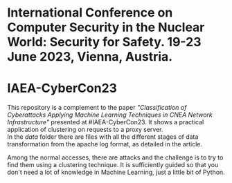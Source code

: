 # International Conference on Computer Security in the Nuclear World: Security for Safety.  19-23 June 2023, Vienna, Austria.
# IAEA-CyberCon23

This repository is a complement to the paper *"Classification of Cyberattacks Applying Machine Learning Techniques in CNEA Network Infrastructure"* presented at #IAEA-CyberCon23. 
It shows a practical application of clustering on requests to a proxy server.  
In the *data* folder there are files with all the different stages of data transformation from the apache log format, as detailed in the article. 

Among the normal accesses, there are attacks and the challenge is to try to find them using a clustering technique. 
It is sufficiently guided so that you don't need a lot of knowledge in Machine Learning, just a little bit of Python.
